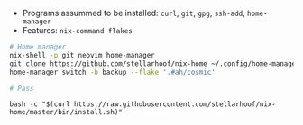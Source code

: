 - Programs assummed to be installed: `curl`, `git`, `gpg`, `ssh-add`, `home-manager`
- Features: `nix-command flakes`

```bash
# Home manager
nix-shell -p git neovim home-manager
git clone https://github.com/stellarhoof/nix-home ~/.config/home-manager
home-manager switch -b backup --flake '.#ah/cosmic'

# Pass
```

`bash -c "$(curl https://raw.githubusercontent.com/stellarhoof/nix-home/master/bin/install.sh)"`
